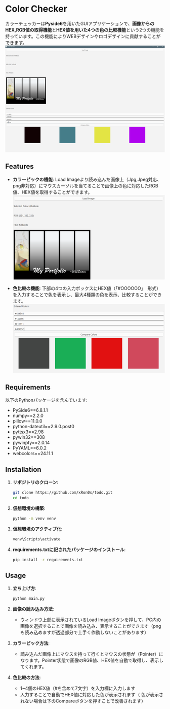 # Color Checker

カラーチェッカーは**Pyside6**を用いたGUIアプリケーションで、**画像からのHEX,RGB値の取得機能**と**HEX値を用いた4つの色の比較機能**という2つの機能を持っています。この機能によりWEBデザインやロゴデザインに貢献することができます。
![全体](readme/スクリーンショット%202025-02-19%20181000.png)

## Features

- **カラーピックの機能**: 
  Load Imageより読み込んだ画像上（Jpg,Jpeg対応、png非対応）にマウスカーソルを当てることで画像上の色に対応したRGB値、HEX値を取得することができます。
 ![カラーピック](readme/スクリーンショット%202025-02-19%20184055.png)
  
- **色比較の機能**: 
  下部の4つの入力ボックスにHEX値（「#OOOOOO」　形式）を入力することで色を表示し、最大4種類の色を表示、比較することができます。
  ![色比較](readme/スクリーンショット%202025-02-19%20184200.png)

## Requirements

以下のPythonパッケージを含んでいます:

- PySide6==6.8.1.1
- numpy==2.2.0
- pillow==11.0.0
- python-dateutil==2.9.0.post0
- pyttsx3==2.98
- pywin32==308
- pywinpty==2.0.14
- PyYAML==6.0.2
- webcolors==24.11.1

## Installation

1. **リポジトリのクローン**:

    ```bash
    git clone https://github.com/xRon0s/todo.git
    cd todo
    ```

2. **仮想環境の構築**:

    ```bash
    python -m venv venv
    ```

3. **仮想環境のアクティブ化**:

  
      ```bash
      venv\Scripts\activate
      ```

4. **requirements.txtに記されたパッケージのインストール**:

    ```bash
    pip install -r requirements.txt
    ```

## Usage

1. **立ち上げ方**:

    ```bash
    python main.py
    ```

2. **画像の読み込み方法**:
   - ウィンドウ上部に表示されているLoad Imageボタンを押して、PC内の画像を選択することで画像を読み込み、表示することができます（pngも読み込めますが透過部分で上手く作動しないことがあります）

3. **カラーピック方法**:
   - 読み込んだ画像上にマウスを持って行くとマウスの状態が（Pointer）になります。Pointer状態で画像のRGB値、HEX値を自動で取得し、表示してくれます。

4. **色比較の方法**:
   - 1~4個のHEX値（#を含めて7文字）を入力欄に入力します
   - 入力することで自動でHEX値に対応した色が表示されます（ 色が表示されない場合は下のCompareボタンを押すことで改善されます）